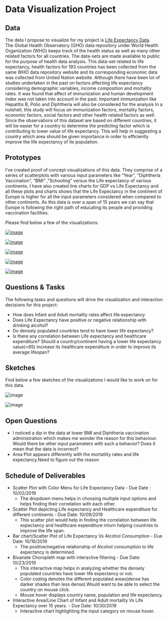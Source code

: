 # Data Visualization Project

## Data

The data I propose to visualize for my project is [Life Expectancy Data](https://gist.github.com/aishwarya8615/89d9f36fc014dea62487f7347864d16a).  
The Global Health Observatory (GHO) data repository under World Health Organization (WHO) keeps track of the health status as well as many other related factors for all countries. The data-sets are made available to public for the purpose of health data analysis. This data-set related to life expectancy, health factors for 193 countries has been collected from the same WHO data repository website and its corresponding economic data was collected from United Nation website.
Although there have been lot of studies undertaken in the past on factors affecting life expectancy considering demographic variables, income composition and mortality rates. It was found that affect of immunization and human development index was not taken into account in the past. Important immunization like Hepatitis B, Polio and Diphtheria will also be considered for the analysis In a nutshell, this study will focus on immunization factors, mortality factors, economic factors, social factors and other health related factors as well. Since the observations of this dataset are based on different countries, it will be easier for a country to determine the predicting factor which is contributing to lower value of life expectancy. This will help in suggesting a country which area should be given importance in order to efficiently improve the life expectancy of its population.


## Prototypes

I’ve created proof of concept visualizations of this data. They comprise of a series of scatterplots with various input parameters like “Year”, “Diphtheria Vaccination”, “BMI” ,”Schooling” versus the Life expectancy of various continents. I have also created line charts for GDP vs Life Expectancy and all these plots and charts shows that the Life Expectancy in the continent of Europe is higher for all the input parameters considered when compared to  other continents. As this data is over a span of 15 years we can say that Europe is following the right path of educating its people and providing vaccination facilities. 

Please find below a few of the visualizations:


[![image](https://user-images.githubusercontent.com/54454914/65568969-a23bec00-df29-11e9-91d4-43f46d856ff9.png)](https://beta.vizhub.com/aishwarya8615/e92690e07721405ba299193059e66318)

[![image](https://user-images.githubusercontent.com/54454914/65569060-1ffff780-df2a-11e9-9fc9-499f73077c46.png)](https://beta.vizhub.com/aishwarya8615/3ee089b6e0194edba2dc1f7f0e04d62f)

[![image](https://user-images.githubusercontent.com/54454914/65569113-563d7700-df2a-11e9-8d8b-40a164b0f88a.png)](https://beta.vizhub.com/aishwarya8615/e064112e923b4934a7acf25e8e987851)

[![image](https://user-images.githubusercontent.com/54454914/65569193-ae747900-df2a-11e9-86a3-d9803ed3a750.png)
](https://beta.vizhub.com/aishwarya8615/8ddcb121338441d89bc292b6fed31c68)

[![image](https://user-images.githubusercontent.com/54454914/65569243-dcf25400-df2a-11e9-845b-ca85085f541c.png)](https://beta.vizhub.com/aishwarya8615/e961019bd2244b8595c38b4cb0c47ceb)


## Questions & Tasks

The following tasks and questions will drive the visualization and interaction decisions for this project:

 * How does Infant and Adult mortality rates affect life expectancy
 * Does Life Expectancy have positive or negative relationship with drinking alcohol?
 * Do densely populated countries tend to have lower life expectancy? 
 * Is there any correlation between Life expectancy and healthcare expenditure? Should a country/continent having a lower life expectancy value(<65) increase its healthcare expenditure in order to improve its average lifespan? 

## Sketches

Find below a few sketches of the visualizations I would like to work on for this data.

![image](https://user-images.githubusercontent.com/54454914/65569319-2347b300-df2b-11e9-9d86-0f2fe75cda81.png)

![image](https://user-images.githubusercontent.com/54454914/65569396-7883c480-df2b-11e9-9da7-f4fb1f76adec.png)


## Open Questions

- I noticed a dip in the data at lower BMI and Diphtheria vaccination administration which makes me wonder the reason for this behaviour. Would there be other input parameters with such a behavior? Does it mean that the data is incorrect?
- Area Plot appears differently with the mortatlity rates and life expectancy.Need to figure out the reason

## Schedule of Deliverables
* Scatter Plot with Color Menu for Life Expectancy Data  - Due Date :  10/02/2019
    - The dropdown menu helps in choosing multiple input options and helps finding their correlation with each other.
* Scatter Plot depicting Life expectancy and Healthcare expenditure for different continents  -  Due Date: 10/09/2019
    - This scatter plot would help in finding the correlation between life expectancy and healthcare expenditure inturn helping countries to improve the life span.
* Bar chart/Scatter Plot of Life Expectancy Vs Alcohol Consumption    - Due Date: 10/16/2019
    - The positive/negative relationship of Alcohol consumption to life expectancy is determined.
* Bivariate Choropleth map with interactive filtering  - Due Date: 10/23/2019
    - This interactive map helps in analyzing whether the densely populated countries have lower life expectancy or not.
    - Color coding denotes the different populated areas(dense has darker shades than less dense).Would want to be able to select the         country on mouse click.
    - Mouse hover displays country name, population and life expectancy.
 * Interactive Area/Line Chart of Infant and Adult mortality Vs Life Expectancy over 15 years. -  Due Date: 10/30/2019
     - Interactive chart highlighting the input category on mouse hover.
